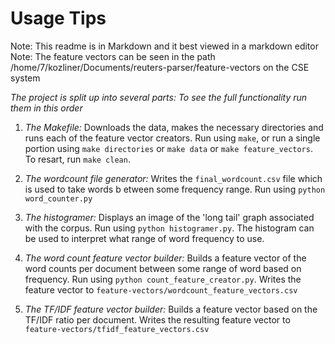 # Usage Tips

Note: This readme is in Markdown and it best viewed in a markdown editor
Note: The feature vectors can be seen in the path /home/7/kozliner/Documents/reuters-parser/feature-vectors on the CSE system

*The project is split up into several parts: To see the full functionality run them in this order*

1. *The Makefile:* Downloads the data, makes the necessary directories and runs each of the feature vector creators. Run using `make`, or run a single portion using `make directories` or `make data` or `make feature_vectors`. To resart, run `make clean`.

2. *The wordcount file generator:* Writes the `final_wordcount.csv` file which is used to take words b etween some frequency range. Run using `python word_counter.py`

3. *The histogramer:* Displays an image of the 'long tail' graph associated with the corpus. Run using `python histogramer.py`. The histogram can be used to interpret what range of word frequency to use.

4. *The word count feature vector builder:* Builds a feature vector of the word counts per document between some range of word based on frequency. Run using `python count_feature_creator.py`. Writes the feature vector to `feature-vectors/wordcount_feature_vectors.csv`

5. *The TF/IDF feature vector builder:* Builds a feature vector based on the TF/IDF ratio per document. Writes the resulting feature vector to `feature-vectors/tfidf_feature_vectors.csv`

